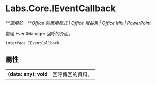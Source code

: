 
# Labs.Core.IEventCallback

 _**適用於︰**Office 的應用程式 | Office 增益集 | Office Mix | PowerPoint_

處理 EventManager 回呼的介面。

```
interface IEventCallback
```


## 屬性


|||
|:-----|:-----|
|**(data: any): void**|回呼傳回的資料。|
